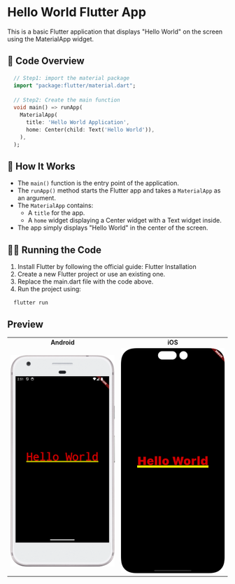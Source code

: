 # Hello World Flutter App

This is a basic Flutter application that displays "Hello World" on the screen using the MaterialApp widget.

## 📌 Code Overview

```dart
  // Step1: import the material package
  import "package:flutter/material.dart";

  // Step2: Create the main function
  void main() => runApp(
    MaterialApp(
      title: 'Hello World Application',
      home: Center(child: Text('Hello World')),
    ),
  );

```

## 🚀 How It Works

-   The `main()` function is the entry point of the application.
-   The `runApp()` method starts the Flutter app and takes a `MaterialApp` as an argument.
-   The `MaterialApp` contains:
    -   A `title` for the app.
    -   A `home` widget displaying a Center widget with a Text widget inside.
-   The app simply displays "Hello World" in the center of the screen.

## 🏃‍♂️ Running the Code

1. Install Flutter by following the official guide: Flutter Installation
2. Create a new Flutter project or use an existing one.
3. Replace the main.dart file with the code above.
4. Run the project using:

```shell
  flutter run
```

## Preview

<table> 
  <tr> 
    <td align="center">
      <strong>Android</strong>
    </td> 
    <td align="center">
      <strong>iOS</strong>
    </td> 
  </tr>
  
  <tr> 
    <td>
      <img src="preview.png" alt="Hello World on Android" width="250"/>
    </td> 
    <td>
      <img src="preview-ios.png" alt="Hello World on iOS" width="250"/>
    </td> 
  </tr> 
</table>
